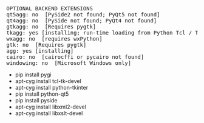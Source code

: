
<pre>
OPTIONAL BACKEND EXTENSIONS
qt5agg: no  [PySide2 not found; PyQt5 not found]
qt4agg: no  [PySide not found; PyQt4 not found]
gtkagg: no  [Requires pygtk]
tkagg: yes [installing; run-time loading from Python Tcl / Tk]
wxagg: no  [requires wxPython]
gtk: no  [Requires pygtk]
agg: yes [installing]
cairo: no  [cairocffi or pycairo not found]
windowing: no  [Microsoft Windows only]
</pre>

  - pip install pygi
  - apt-cyg install tcl-tk-devel
  - apt-cyg install python-tkinter
  - pip install python-qt5
  - pip install pyside
  - apt-cyg install libxml2-devel
  - apt-cyg install libxslt-devel




